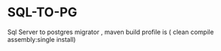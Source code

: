 # SQL-TO-PG
Sql Server to postgres migrator , maven build profile is  ( clean compile assembly:single install)
